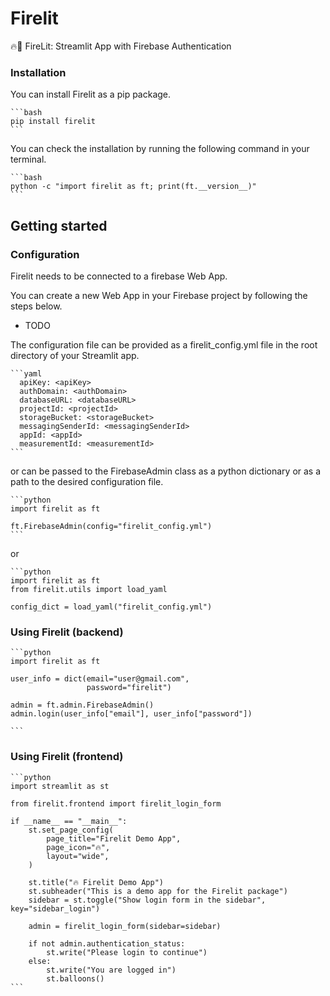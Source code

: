 # Firelit
🔥👑 FireLit: Streamlit App with Firebase Authentication

### Installation
You can install Firelit as a pip package.

    ```bash
    pip install firelit
    ```

You can check the installation by running the following command in your terminal.

    ```bash
    python -c "import firelit as ft; print(ft.__version__)"
    ```

## Getting started

### Configuration

Firelit needs to be connected to a firebase Web App.

You can create a new Web App in your Firebase project by following the steps below.

 * TODO

The configuration file can be provided as a firelit_config.yml file in the root directory of your Streamlit app.

    ```yaml
      apiKey: <apiKey>
      authDomain: <authDomain>
      databaseURL: <databaseURL>
      projectId: <projectId>
      storageBucket: <storageBucket>
      messagingSenderId: <messagingSenderId>
      appId: <appId>
      measurementId: <measurementId>
    ```

or can be passed to the FirebaseAdmin class as a python dictionary or as a path to the
desired configuration file.

    ```python
    import firelit as ft

    ft.FirebaseAdmin(config="firelit_config.yml")
    ```

or

    ```python
    import firelit as ft
    from firelit.utils import load_yaml

    config_dict = load_yaml("firelit_config.yml")


### Using Firelit (backend)

    ```python
    import firelit as ft

    user_info = dict(email="user@gmail.com",
                     password="firelit")

    admin = ft.admin.FirebaseAdmin()
    admin.login(user_info["email"], user_info["password"])

    ```

### Using Firelit (frontend)

    ```python
    import streamlit as st

    from firelit.frontend import firelit_login_form

    if __name__ == "__main__":
        st.set_page_config(
            page_title="Firelit Demo App",
            page_icon="🔥",
            layout="wide",
        )

        st.title("🔥 Firelit Demo App")
        st.subheader("This is a demo app for the Firelit package")
        sidebar = st.toggle("Show login form in the sidebar", key="sidebar_login")

        admin = firelit_login_form(sidebar=sidebar)

        if not admin.authentication_status:
            st.write("Please login to continue")
        else:
            st.write("You are logged in")
            st.balloons()
    ```
